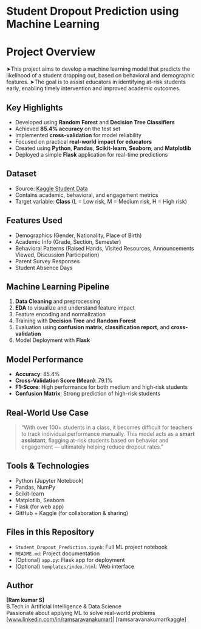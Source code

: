 
# Student Dropout Prediction using Machine Learning

# Project Overview

➤This project aims to develop a machine learning model that predicts the likelihood of a student dropping out, based on behavioral and demographic features.
➤The goal is to assist educators in identifying at-risk students early, enabling timely intervention and improved academic outcomes.

## Key Highlights

- Developed using **Random Forest** and **Decision Tree Classifiers**
- Achieved **85.4% accuracy** on the test set
- Implemented **cross-validation** for model reliability
- Focused on practical **real-world impact for educators**
- Created using **Python**, **Pandas**, **Scikit-learn**, **Seaborn**, and **Matplotlib**
- Deployed a simple **Flask** application for real-time predictions

## Dataset

- Source: [Kaggle Student Data](https://www.kaggle.com/datasets)
- Contains academic, behavioral, and engagement metrics
- Target variable: **Class** (L = Low risk, M = Medium risk, H = High risk)

## Features Used

- Demographics (Gender, Nationality, Place of Birth)
- Academic Info (Grade, Section, Semester)
- Behavioral Patterns (Raised Hands, Visited Resources, Announcements Viewed, Discussion Participation)
- Parent Survey Responses
- Student Absence Days

## Machine Learning Pipeline

1. **Data Cleaning** and preprocessing
2. **EDA** to visualize and understand feature impact
3. Feature encoding and normalization
4. Training with **Decision Tree** and **Random Forest**
5. Evaluation using **confusion matrix**, **classification report**, and **cross-validation**
6. Model Deployment with **Flask**

## Model Performance

- **Accuracy**: 85.4%
- **Cross-Validation Score (Mean)**: 79.1%
- **F1-Score**: High performance for both medium and high-risk students
- **Confusion Matrix**: Strong prediction of high-risk students

## Real-World Use Case

> “With over 100+ students in a class, it becomes difficult for teachers to track individual performance manually. This model acts as a **smart assistant**, flagging at-risk students based on behavior and engagement — ultimately helping reduce dropout rates.”

## Tools & Technologies

- Python (Jupyter Notebook)
- Pandas, NumPy
- Scikit-learn
- Matplotlib, Seaborn
- Flask (for web app)
- GitHub + Kaggle (for collaboration & sharing)

## Files in this Repository

- `Student_Dropout_Prediction.ipynb`: Full ML project notebook
- `README.md`: Project documentation
- (Optional) `app.py`: Flask app for deployment
- (Optional) `templates/index.html`: Web interface

## Author

**[Ram kumar S]**  
B.Tech in Artificial Intelligence & Data Science  
Passionate about applying ML to solve real-world problems  
[www.linkedin.com/in/ramsaravanakumar]| [ramsaravanakumar/kaggle]

